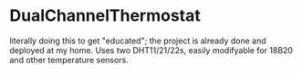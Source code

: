 # DualChannelThermostat
literally doing this to get "educated"; the project is already done and deployed at my home.
Uses two DHT11/21/22s, easily modifyable for 18B20 and other temperature sensors.
